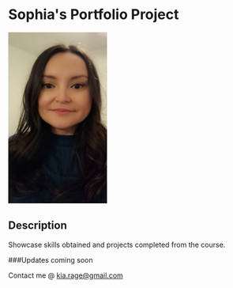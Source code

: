 # Sophia's Portfolio Project
<img src="SV.jpg" width="200" height="">

## Description
Showcase skills obtained and projects completed from the course.

###Updates
coming soon

Contact me @
<kia.rage@gmail.com>
